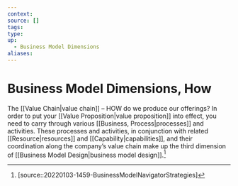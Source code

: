 ```yaml
---
context:
source: []
tags: 
type:
up:
  - Business Model Dimensions
aliases:
---
```


# Business Model Dimensions, How

The [[Value Chain|value chain]] – HOW do we produce our offerings? In order to put your [[Value Proposition|value proposition]] into effect, you need to carry through various [[Business, Process|processes]] and activities. These processes and activities, in conjunction with related [[Resource|resources]] and [[Capability|capabilities]], and their coordination along the company’s value chain make up the third dimension of [[Business Model Design|business model design]].[^1]

[^1]: [source::20220103-1459-BusinessModelNavigatorStrategies]
